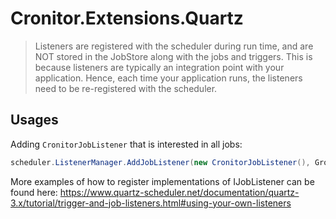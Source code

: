 ﻿# Cronitor.Extensions.Quartz
> Listeners are registered with the scheduler during run time, and are NOT stored in the JobStore along with the jobs and triggers. This is because listeners are typically an integration point with your application. Hence, each time your application runs, the listeners need to be re-registered with the scheduler.

## Usages
Adding `CronitorJobListener` that is interested in all jobs:

```c#
scheduler.ListenerManager.AddJobListener(new CronitorJobListener(), GroupMatcher<JobKey>.AnyGroup());
```

More examples of how to register implementations of IJobListener can be found here: https://www.quartz-scheduler.net/documentation/quartz-3.x/tutorial/trigger-and-job-listeners.html#using-your-own-listeners
